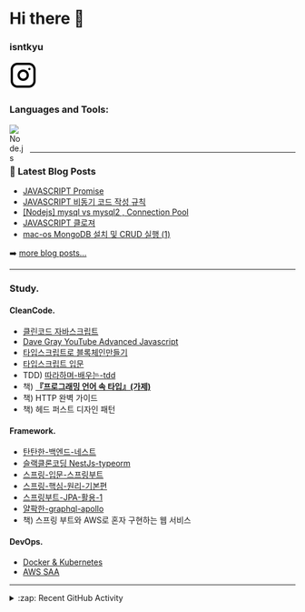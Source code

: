 # Hi there 👋
### isntkyu 
[![website](./img/instagram-light.svg)](https://www.instagram.com/isn.t_kyu/)

### Languages and Tools: 
 [<img align="left" alt="Node.js" width="26px" src="https://cdn.jsdelivr.net/gh/devicons/devicon/icons/nodejs/nodejs-original.svg" style="padding-right:10px;" />][webdevplaylist]
<!--
[<img align="left" alt="Visual Studio Code" width="26px" src="https://cdn.jsdelivr.net/gh/devicons/devicon/icons/vscode/vscode-original.svg" style="padding-right:10px;" />][webdevplaylist]
[<img align="left" alt="HTML5" width="26px" src="https://cdn.jsdelivr.net/gh/devicons/devicon/icons/html5/html5-original.svg" style="padding-right:10px;" />][webdevplaylist]
[<img align="left" alt="JavaScript" width="26px" src="https://cdn.jsdelivr.net/gh/devicons/devicon/icons/javascript/javascript-original.svg" style="padding-right:10px;" />][jsplaylist]
[<img align="left" alt="MySQL" width="26px" src="https://cdn.jsdelivr.net/gh/devicons/devicon/icons/mysql/mysql-original.svg" style="padding-right:10px;" />][webdevplaylist]
[<img align="left" alt="Git" width="26px" src="https://cdn.jsdelivr.net/gh/devicons/devicon/icons/git/git-original.svg" style="padding-right:10px;" />][webdevplaylist]
[<img align="left" alt="GitHub" width="26px" src="https://user-images.githubusercontent.com/3369400/139447912-e0f43f33-6d9f-45f8-be46-2df5bbc91289.png" style="padding-right:10px;" />](https://www.youtube.com/playlist?list=PLkwxH9e_vrAJ0WbEsFA9W3I1W-g_BTsbt#gh-dark-mode-only)
[<img align="left" alt="GitHub" width="26px" src="https://user-images.githubusercontent.com/3369400/139448065-39a229ba-4b06-434b-bc67-616e2ed80c8f.png" style="padding-right:10px;" />](https://www.youtube.com/playlist?list=PLkwxH9e_vrAJ0WbEsFA9W3I1W-g_BTsbt#gh-light-mode-only)
[<img align="left" alt="Terminal" width="26px" src="./img/terminal-light.svg" />](https://www.youtube.com/playlist?list=PLkwxH9e_vrAJ0WbEsFA9W3I1W-g_BTsbt#gh-light-mode-only)
 -->
<br />
<br />

---

### 📕 Latest Blog Posts

<!-- BLOG-POST-LIST:START -->
- [JAVASCRIPT Promise](https://velog.io/@isntkyu/JAVASCRIPT-Promise)
- [JAVASCRIPT 비동기 코드 작성 규칙](https://velog.io/@isntkyu/JAVASCRIPT-%EB%B9%84%EB%8F%99%EA%B8%B0-%EC%BD%94%EB%93%9C-%EC%9E%91%EC%84%B1-%EA%B7%9C%EC%B9%99)
- [[Nodejs] mysql vs mysql2 , Connection Pool](https://velog.io/@isntkyu/Nodejs-mysql-vs-mysql2-Connection-Pool)
- [JAVASCRIPT  클로져](https://velog.io/@isntkyu/JAVASCRIPT-%ED%81%B4%EB%A1%9C%EC%A0%B8)
- [mac-os MongoDB 설치 및 CRUD 실행 &lpar;1&rpar;](https://velog.io/@isntkyu/mac-os-MongoDB-%EC%84%A4%EC%B9%98-%EB%B0%8F-CRUD-%EC%8B%A4%ED%96%89)
<!-- BLOG-POST-LIST:END -->

➡️ [more blog posts...](https://velog.io/@isntkyu)

---

### Study.

#### CleanCode.

- [클린코드 자바스크립트](https://www.udemy.com/share/105zfE3@ksI6nVUsto7E9l8zzSofqpE0vrb4RXPEk_1K5qdambY0DWKMvLBOALnYoPdo4LwN3w==/)
- [Dave Gray YouTube Advanced Javascript](https://www.youtube.com/playlist?list=PL0Zuz27SZ-6N3bG4YZhkrCL3ZmDcLTuGd)
- [타입스크립트로 블록체인만들기](https://nomadcoders.co/typescript-for-beginners)
- [타입스크립트 입문](https://www.udemy.com/share/106xlY3@-3rq1UAtTxy71-ZADPpmUQ9CRRELWKIWWTPFl11eeqnL6Qa0Z3w8ddXQsv7EOw7dGA==/)
- TDD) [따라하며-배우는-tdd](https://www.inflearn.com/course/%EB%94%B0%EB%9D%BC%ED%95%98%EB%A9%B0-%EB%B0%B0%EC%9A%B0%EB%8A%94-tdd/dashboard)
- 책)  [****『프로그래밍 언어 속 타입』(가제)****](https://blog.hjaem.info/2)
- 책) HTTP 완벽 가이드
- 책) 헤드 퍼스트 디자인 패턴

#### Framework.

- [탄탄한-백엔드-네스트](https://www.inflearn.com/course/%ED%83%84%ED%83%84%ED%95%9C-%EB%B0%B1%EC%97%94%EB%93%9C-%EB%84%A4%EC%8A%A4%ED%8A%B8/dashboard)
- [슬랙클론코딩 NestJs-typeorm](https://www.inflearn.com/course/%EC%8A%AC%EB%9E%99%ED%81%B4%EB%A1%A0%EC%BD%94%EB%94%A9-%EB%B0%B1%EC%97%94%EB%93%9C/dashboard)
- [스프링-입문-스프링부트](https://www.inflearn.com/course/%EC%8A%A4%ED%94%84%EB%A7%81-%EC%9E%85%EB%AC%B8-%EC%8A%A4%ED%94%84%EB%A7%81%EB%B6%80%ED%8A%B8/dashboard)
- [스프링-핵심-원리-기본편](https://www.inflearn.com/course/%EC%8A%A4%ED%94%84%EB%A7%81-%ED%95%B5%EC%8B%AC-%EC%9B%90%EB%A6%AC-%EA%B8%B0%EB%B3%B8%ED%8E%B8)
- [스프링부트-JPA-활용-1](https://www.inflearn.com/course/%EC%8A%A4%ED%94%84%EB%A7%81%EB%B6%80%ED%8A%B8-JPA-%ED%99%9C%EC%9A%A9-1)
- [얄팍한-graphql-apollo](https://www.inflearn.com/course/%EC%96%84%ED%8C%8D%ED%95%9C-graphql-apollo/dashboard)
- 책) 스프링 부트와 AWS로 혼자 구현하는 웹 서비스

#### DevOps.

- [Docker & Kubernetes](https://www.udemy.com/share/106b8i3@UifJCSLlNvTviEACe4ftWP5vJwG4tbsAI0dkl9S1bcnVikKtCyRY7X89XYcZ-CTlAw==/)
- [AWS SAA](https://www.udemy.com/share/105PNY3@6bZJ08ZBAmCyXBcz5Ism3Vnj7iou53Pq3oDyeuSg4nBbe_QQ9h5EKi3oT_MYzztbGw==/)

---

<details>
  <summary>:zap: Recent GitHub Activity</summary>
  
<!--START_SECTION:activity-->
<!-- 1. ❌ Closed PR [#5](https://github.com/codeSTACKr/nft-landing-page/pull/5) in [codeSTACKr/nft-landing-page](https://github.com/codeSTACKr/nft-landing-page)
2. 💪 Opened PR [#1580](https://github.com/anuraghazra/github-readme-stats/pull/1580) in [anuraghazra/github-readme-stats](https://github.com/anuraghazra/github-readme-stats)
3. 🗣 Commented on [#1572](https://github.com/anuraghazra/github-readme-stats/issues/1572) in [anuraghazra/github-readme-stats](https://github.com/anuraghazra/github-readme-stats)
4. 🎉 Merged PR [#1](https://github.com/mongodb-developer/mongodb-ecommerce/pull/1) in [mongodb-developer/mongodb-ecommerce](https://github.com/mongodb-developer/mongodb-ecommerce)
5. 💪 Opened PR [#1](https://github.com/mongodb-developer/mongodb-ecommerce/pull/1) in [mongodb-developer/mongodb-ecommerce](https://github.com/mongodb-developer/mongodb-ecommerce) -->
<!--END_SECTION:activity-->

</details>
<!-- 
<details>
  <summary>:zap: GitHub Stats</summary>

  <img align="left" alt="codeSTACKr's GitHub Stats" src="https://github-readme-stats.vercel.app/api?username=isntkyu&show_icons=true&hide_border=false&title_color=ff652f&icon_color=FFE400&bg_color=09131B&text_color=ffffff&border_color=0c1a25" /> -->

</details>

[website]: https://codeSTACKr.com
[course]: http://vsCodeHero.com
[twitter]: https://twitter.com/codeSTACKr
[youtube]: https://youtube.com/codeSTACKr
[instagram]: https://instagram.com/codeSTACKr
[linkedin]: https://linkedin.com/in/codeSTACKr
[webdevplaylist]: https://www.youtube.com/playlist?list=PLkwxH9e_vrAJ0WbEsFA9W3I1W-g_BTsbt
[jsplaylist]: https://www.youtube.com/playlist?list=PLkwxH9e_vrALRJKu7wfXby3MKeflhTu6B
[cssplaylist]: https://www.youtube.com/playlist?list=PLkwxH9e_vrALSdvZuEh6gqQdmDoDIoqz4
[reactplaylist]: https://www.youtube.com/playlist?list=PLkwxH9e_vrAK4TdffpxKY3QGyHCpxFcQ0
